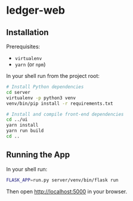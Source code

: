 # ledger-web

## Installation

Prerequisites:

- `virtualenv`
- `yarn` (or `npm`)

In your shell run from the project root:

``` sh
# Install Python dependencies
cd server
virtualenv -p python3 venv
venv/bin/pip install -r requirements.txt

# Install and compile front-end dependencies
cd ../ui
yarn install
yarn run build
cd ..
```

## Running the App

In your shell run:

``` sh
FLASK_APP=run.py server/venv/bin/flask run
```

Then open <http://localhost:5000> in your browser.

